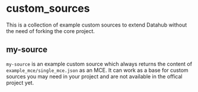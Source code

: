 # custom_sources

This is a collection of example custom sources to extend Datahub without the need of forking the core project.

## my-source
`my-source` is an example custom source which always returns the content of `example_mce/single_mce.json` as an MCE. It can work as a base for custom sources you may need in your project and are not available in the offical project yet.
